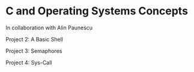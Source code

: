 # C and Operating Systems Concepts

In collaboration with Alin Paunescu

Project 2: A Basic Shell

Project 3: Semaphores

Project 4: Sys-Call 


